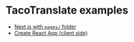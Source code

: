 # TacoTranslate examples

- [Next.js with `pages/` folder](nextjs-with-pages-folder)
- [Create React App (client side)](create-react-app-client-side)
